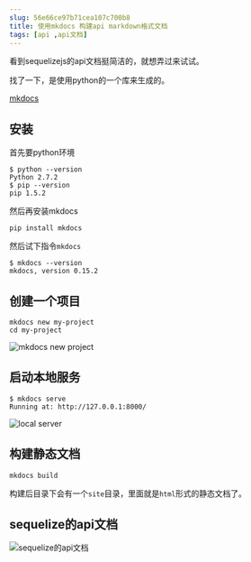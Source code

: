 ```yaml
---
slug: 56e66ce97b71cea107c700b8
title: 使用mkdocs 构建api markdown格式文档
tags: [api ,api文档]
---
```


看到sequelizejs的api文档挺简洁的，就想弄过来试试。

找了一下，是使用python的一个库来生成的。

[mkdocs](http://www.mkdocs.org/)

## 安装
首先要python环境
```
$ python --version
Python 2.7.2
$ pip --version
pip 1.5.2
```

然后再安装mkdocs

```
pip install mkdocs
```

然后试下指令`mkdocs`
```
$ mkdocs --version
mkdocs, version 0.15.2

```

## 创建一个项目

```
mkdocs new my-project
cd my-project
```

 ![mkdocs new project](http:https://static.gaoqixhb.com/FkpQSgBrNeH5n3010eT-mIVCt0JH)
 
## 启动本地服务

```
$ mkdocs serve
Running at: http://127.0.0.1:8000/
```

![local server](http:https://static.gaoqixhb.com/Frf8wnTqXIl01bA26HOQQ8uHK7Vp)

## 构建静态文档

```
mkdocs build
```

构建后目录下会有一个`site`目录，里面就是`html`形式的静态文档了。

## sequelize的api文档

 ![sequelize的api文档](http:https://static.gaoqixhb.com/Fp34vKUqdUW5EmFf4Rjgc-OB9IPh)
